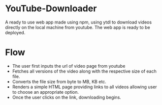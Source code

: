# YouTube-Downloader
A ready to use web app made using npm, using ytdl to download videos directly on the local machine from youtube. The web app is ready to be deployed.

# Flow
* The user first inputs the url of video page from youtube 
* Fetches all versions of the video along with the respective size of each file.
* Converts the file size from byte to MB, KB etc.
* Renders a simple HTML page providing links to all videos allowing user to choose an appropriate option.
* Once the user clicks on the link, downloading begins.
